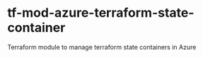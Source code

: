 # tf-mod-azure-terraform-state-container
Terraform module to manage terraform state containers in Azure
